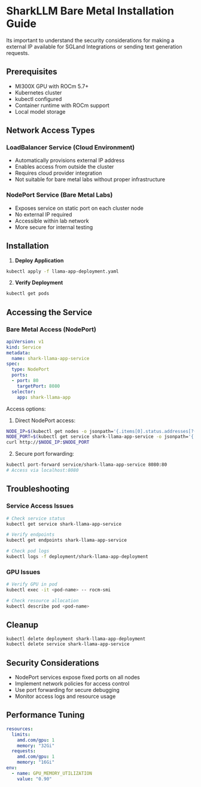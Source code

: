 # SharkLLM Bare Metal Installation Guide
Its important to understand the security considerations for making a external IP available for SGLand Integrations or 
sending text generation requests. 

## Prerequisites
- MI300X GPU with ROCm 5.7+
- Kubernetes cluster
- kubectl configured
- Container runtime with ROCm support
- Local model storage

## Network Access Types

### LoadBalancer Service (Cloud Environment)
- Automatically provisions external IP address
- Enables access from outside the cluster
- Requires cloud provider integration
- Not suitable for bare metal labs without proper infrastructure

### NodePort Service (Bare Metal Labs)
- Exposes service on static port on each cluster node
- No external IP required
- Accessible within lab network
- More secure for internal testing

## Installation

1. **Deploy Application**
```bash
kubectl apply -f llama-app-deployment.yaml
```

2. **Verify Deployment**
```bash
kubectl get pods
```

## Accessing the Service

### Bare Metal Access (NodePort)
```yaml
apiVersion: v1
kind: Service
metadata:
  name: shark-llama-app-service
spec:
  type: NodePort
  ports:
  - port: 80
    targetPort: 8080
  selector:
    app: shark-llama-app
```

Access options:
1. Direct NodePort access:
```bash
NODE_IP=$(kubectl get nodes -o jsonpath='{.items[0].status.addresses[?(@.type=="InternalIP")].address}')
NODE_PORT=$(kubectl get service shark-llama-app-service -o jsonpath='{.spec.ports[0].nodePort}')
curl http://$NODE_IP:$NODE_PORT
```

2. Secure port forwarding:
```bash
kubectl port-forward service/shark-llama-app-service 8080:80
# Access via localhost:8080
```

## Troubleshooting

### Service Access Issues
```bash
# Check service status
kubectl get service shark-llama-app-service

# Verify endpoints
kubectl get endpoints shark-llama-app-service

# Check pod logs
kubectl logs -f deployment/shark-llama-app-deployment
```

### GPU Issues
```bash
# Verify GPU in pod
kubectl exec -it <pod-name> -- rocm-smi

# Check resource allocation
kubectl describe pod <pod-name>
```

## Cleanup
```bash
kubectl delete deployment shark-llama-app-deployment
kubectl delete service shark-llama-app-service
```

## Security Considerations
- NodePort services expose fixed ports on all nodes
- Implement network policies for access control
- Use port forwarding for secure debugging
- Monitor access logs and resource usage

## Performance Tuning
```yaml
resources:
  limits:
    amd.com/gpu: 1
    memory: "32Gi"
  requests:
    amd.com/gpu: 1
    memory: "16Gi"
env:
  - name: GPU_MEMORY_UTILIZATION
    value: "0.90"
```

